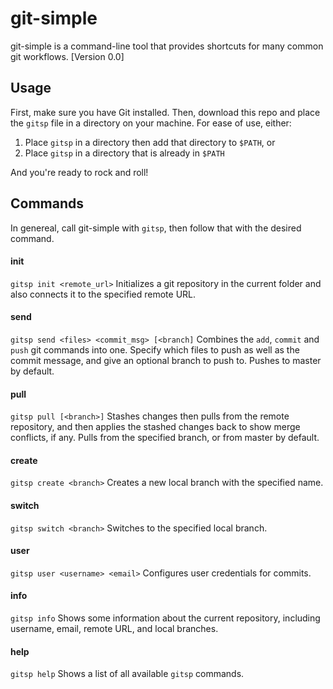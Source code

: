 git-simple
==========

git-simple is a command-line tool that provides shortcuts for many common git workflows. [Version 0.0]

Usage
-----

First, make sure you have Git installed. Then, download this repo and place the `gitsp` file in a directory on your machine. For ease of use, either:
1. Place `gitsp` in a directory then add that directory to `$PATH`, or
2. Place `gitsp` in a directory that is already in `$PATH`

And you're ready to rock and roll!

Commands
--------

In genereal, call git-simple with `gitsp`, then follow that with the desired command.

#### init
`gitsp init <remote_url>`
Initializes a git repository in the current folder and also connects it to the specified remote URL.

#### send
`gitsp send <files> <commit_msg> [<branch]`
Combines the `add`, `commit` and `push` git commands into one. Specify which files to push as well as the commit message, and give an optional branch to push to. Pushes to master by default. 

#### pull
`gitsp pull [<branch>]`
Stashes changes then pulls from the remote repository, and then applies the stashed changes back to show merge conflicts, if any. Pulls from the specified branch, or from master by default.

#### create
`gitsp create <branch>`
Creates a new local branch with the specified name.

#### switch
`gitsp switch <branch>`
Switches to the specified local branch.

#### user 
`gitsp user <username> <email>`
Configures user credentials for commits.

#### info
`gitsp info`
Shows some information about the current repository, including username, email, remote URL, and local branches.

#### help
`gitsp help`
Shows a list of all available `gitsp` commands.


